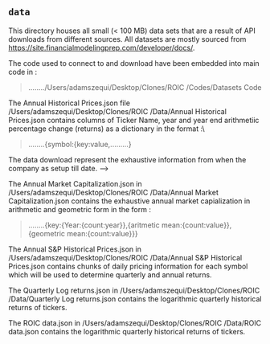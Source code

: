 ## `data`
This directory houses all small (< 100 MB) data sets that are a result of API downloads from different sources. All datasets are mostly sourced from https://site.financialmodelingprep.com/developer/docs/. 

The  code used to connect to and download  have been embedded into main code in :

> ......../Users/adamszequi/Desktop/Clones/ROIC /Codes/Datasets Code

The Annual Historical Prices.json file /Users/adamszequi/Desktop/Clones/ROIC /Data/Annual Historical Prices.json contains columns of Ticker Name, year  and year end arithmetiic percentage change (returns) as a dictionary  in the format :\

> ........{symbol:{key:value,.........} 

The data download represent the exhaustive information from when the company as setup till date. -->

The Annual Market Capitalization.json  in /Users/adamszequi/Desktop/Clones/ROIC /Data/Annual Market Capitalization.json contains the exhaustive annual market capialization in arithmetic and geometric form in the form :

> ........{key:{Year:{count:year}},{aritmetic mean:{count:value}}, {geometric mean:{count:value}}}

The Annual S&P Historical Prices.json in /Users/adamszequi/Desktop/Clones/ROIC /Data/Annual S&P Historical Prices.json contains chunks of daily pricing information for each symbol which will be used to determine quarterly and annual returns.

The Quarterly Log returns.json in /Users/adamszequi/Desktop/Clones/ROIC /Data/Quarterly Log returns.json contains the logarithmic quarterly historical returns  of tickers.

The ROIC data.json in /Users/adamszequi/Desktop/Clones/ROIC /Data/ROIC data.json contains the logarithmic quarterly historical returns  of tickers.



